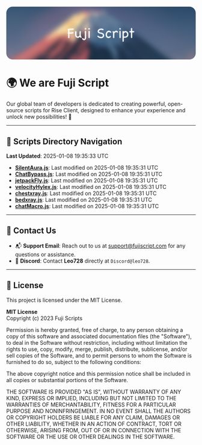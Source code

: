 ![Banner](.github/b.webp)

# 🌍 **We are Fuji Script**

Our global team of developers is dedicated to creating powerful, open-source scripts for Rise Client, designed to enhance your experience and unlock new possibilities! 🌟

---
<!-- SCRIPTS_NAVIGATION_START -->
## 📂 **Scripts Directory Navigation**

**Last Updated**: 2025-01-08 19:35:33 UTC

- **[SilentAura.js](scripts/SilentAura.js)**: Last modified on 2025-01-08 19:35:31 UTC
- **[ChatBypass.js](scripts/ChatBypass.js)**: Last modified on 2025-01-08 19:35:31 UTC
- **[jetpackFly.js](scripts/jetpackFly.js)**: Last modified on 2025-01-08 19:35:31 UTC
- **[velocityHylex.js](scripts/velocityHylex.js)**: Last modified on 2025-01-08 19:35:31 UTC
- **[chestxray.js](scripts/chestxray.js)**: Last modified on 2025-01-08 19:35:31 UTC
- **[bedxray.js](scripts/bedxray.js)**: Last modified on 2025-01-08 19:35:31 UTC
- **[chatMacro.js](scripts/chatMacro.js)**: Last modified on 2025-01-08 19:35:31 UTC

<!-- SCRIPTS_NAVIGATION_END -->

---

## 💬 **Contact Us**  
- 📬 **Support Email**: Reach out to us at [support@fujiscript.com](mailto:support@fujiscript.com) for any questions or assistance.  
- 💬 **Discord**: Contact **Leo728** directly at `Discord@leo728`.

---

## 📜 **License**

This project is licensed under the MIT License.  

**MIT License**  
Copyright (c) 2023 Fuji Scripts  

Permission is hereby granted, free of charge, to any person obtaining a copy of this software and associated documentation files (the "Software"), to deal in the Software without restriction, including without limitation the rights to use, copy, modify, merge, publish, distribute, sublicense, and/or sell copies of the Software, and to permit persons to whom the Software is furnished to do so, subject to the following conditions:  

The above copyright notice and this permission notice shall be included in all copies or substantial portions of the Software.  

THE SOFTWARE IS PROVIDED "AS IS", WITHOUT WARRANTY OF ANY KIND, EXPRESS OR IMPLIED, INCLUDING BUT NOT LIMITED TO THE WARRANTIES OF MERCHANTABILITY, FITNESS FOR A PARTICULAR PURPOSE AND NONINFRINGEMENT. IN NO EVENT SHALL THE AUTHORS OR COPYRIGHT HOLDERS BE LIABLE FOR ANY CLAIM, DAMAGES OR OTHER LIABILITY, WHETHER IN AN ACTION OF CONTRACT, TORT OR OTHERWISE, ARISING FROM, OUT OF OR IN CONNECTION WITH THE SOFTWARE OR THE USE OR OTHER DEALINGS IN THE SOFTWARE.  
